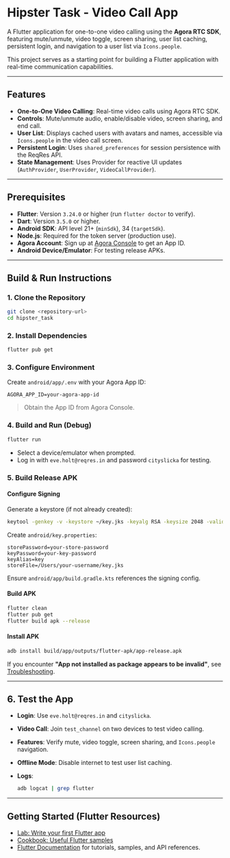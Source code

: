 # Hipster Task - Video Call App

A Flutter application for one-to-one video calling using the **Agora RTC SDK**, featuring mute/unmute, video toggle, screen sharing, user list caching, persistent login, and navigation to a user list via `Icons.people`.

This project serves as a starting point for building a Flutter application with real-time communication capabilities.

---

## Features

* **One-to-One Video Calling**: Real-time video calls using Agora RTC SDK.
* **Controls**: Mute/unmute audio, enable/disable video, screen sharing, and end call.
* **User List**: Displays cached users with avatars and names, accessible via `Icons.people` in the video call screen.
* **Persistent Login**: Uses `shared_preferences` for session persistence with the ReqRes API.
* **State Management**: Uses Provider for reactive UI updates (`AuthProvider`, `UserProvider`, `VideoCallProvider`).

---

## Prerequisites

* **Flutter**: Version `3.24.0` or higher (run `flutter doctor` to verify).
* **Dart**: Version `3.5.0` or higher.
* **Android SDK**: API level 21+ (`minSdk`), 34 (`targetSdk`).
* **Node.js**: Required for the token server (production use).
* **Agora Account**: Sign up at [Agora Console](https://console.agora.io/) to get an App ID.
* **Android Device/Emulator**: For testing release APKs.

---

## Build & Run Instructions

### 1. Clone the Repository

```bash
git clone <repository-url>
cd hipster_task
```

### 2. Install Dependencies

```bash
flutter pub get
```

### 3. Configure Environment

Create `android/app/.env` with your Agora App ID:

```env
AGORA_APP_ID=your-agora-app-id
```

> Obtain the App ID from Agora Console.

### 4. Build and Run (Debug)

```bash
flutter run
```

* Select a device/emulator when prompted.
* Log in with `eve.holt@reqres.in` and password `cityslicka` for testing.

### 5. Build Release APK

#### Configure Signing

Generate a keystore (if not already created):

```bash
keytool -genkey -v -keystore ~/key.jks -keyalg RSA -keysize 2048 -validity 10000 -alias key
```

Create `android/key.properties`:

```properties
storePassword=your-store-password
keyPassword=your-key-password
keyAlias=key
storeFile=/Users/your-username/key.jks
```

Ensure `android/app/build.gradle.kts` references the signing config.

#### Build APK

```bash
flutter clean
flutter pub get
flutter build apk --release
```

#### Install APK

```bash
adb install build/app/outputs/flutter-apk/app-release.apk
```

If you encounter **"App not installed as package appears to be invalid"**, see [Troubleshooting](#troubleshooting).

---

## 6. Test the App

* **Login**: Use `eve.holt@reqres.in` and `cityslicka`.
* **Video Call**: Join `test_channel` on two devices to test video calling.
* **Features**: Verify mute, video toggle, screen sharing, and `Icons.people` navigation.
* **Offline Mode**: Disable internet to test user list caching.
* **Logs**:

  ```bash
  adb logcat | grep flutter
  ```

---

## Getting Started (Flutter Resources)

* [Lab: Write your first Flutter app](https://docs.flutter.dev/get-started/codelab)
* [Cookbook: Useful Flutter samples](https://docs.flutter.dev/cookbook)
* [Flutter Documentation](https://docs.flutter.dev/) for tutorials, samples, and API references.
